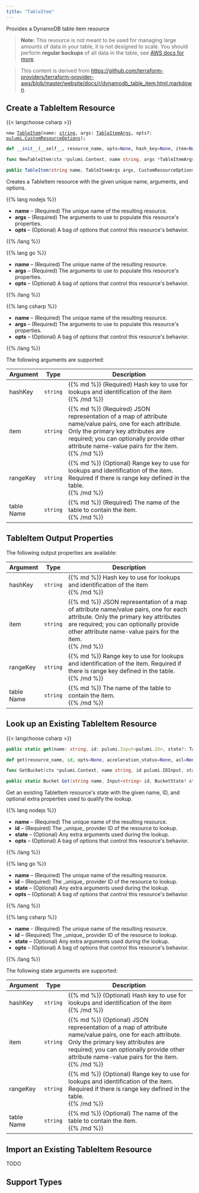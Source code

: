 ```yaml
---
title: "TableItem"
---
```


<!-- WARNING: this file was generated by the Pulumi Terraform Bridge (tfgen) Tool. -->
<!-- Do not edit by hand unless you're certain you know what you are doing! -->

<style>
  table td p { margin-top: 0; margin-bottom: 0; }
</style>

Provides a DynamoDB table item resource

> **Note:** This resource is not meant to be used for managing large amounts of data in your table, it is not designed to scale.
  You should perform **regular backups** of all data in the table, see [AWS docs for more](https://docs.aws.amazon.com/amazondynamodb/latest/developerguide/BackupRestore.html).

> This content is derived from https://github.com/terraform-providers/terraform-provider-aws/blob/master/website/docs/r/dynamodb_table_item.html.markdown.


## Create a TableItem Resource

{{< langchoose csharp >}}

<div class="highlight"><pre class="chroma"><code class="language-typescript" data-lang="typescript"><span class="k">new</span> <span class="nx"><a href=/docs/reference/pkg/nodejs/pulumi/aws/s3/#TableItem>TableItem</a></span><span class="p">(</span><span class="nx">name</span>: <span class="kt"><a href=https://developer.mozilla.org/en-US/docs/Web/JavaScript/Reference/Global_Objects/String>string</a></span><span class="p">,</span> <span class="nx">args</span>: <span class="kt"><a href=/docs/reference/pkg/nodejs/pulumi/aws/s3/#TableItemArgs>TableItemArgs</a></span><span class="p">,</span> <span class="nx">opts?</span>: <span class="kt"><a href=/docs/reference/pkg/nodejs/pulumi/pulumi/#CustomResourceOptions>pulumi.CustomResourceOptions</a></span><span class="p">);</span></code></pre></div>

```python
def __init__(__self__, resource_name, opts=None, hash_key=None, item=None, range_key=None, table_name=None, __props__=None)
```

```go
func NewTableItem(ctx *pulumi.Context, name string, args *TableItemArgs, opts ...pulumi.ResourceOption) (*TableItem, error)

```

```csharp
public TableItem(string name, TableItemArgs args, CustomResourceOptions? options = null)

```

Creates a TableItem resource with the given unique name, arguments, and options.

{{% lang nodejs %}}
<ul class="pl-10">
    <li><strong>name</strong> &ndash; (Required) The unique name of the resulting resource.</li>
    <li><strong>args</strong> &ndash; (Required) The arguments to use to populate this resource's properties.</li>
    <li><strong>opts</strong> &ndash; (Optional) A bag of options that control this resource's behavior.</li>
</ul>
{{% /lang %}}

{{% lang go %}}
<ul class="pl-10">
    <li><strong>name</strong> &ndash; (Required) The unique name of the resulting resource.</li>
    <li><strong>args</strong> &ndash; (Required) The arguments to use to populate this resource's properties.</li>
    <li><strong>opts</strong> &ndash; (Optional) A bag of options that control this resource's behavior.</li>
</ul>
{{% /lang %}}

{{% lang csharp %}}
<ul class="pl-10">
    <li><strong>name</strong> &ndash; (Required) The unique name of the resulting resource.</li>
    <li><strong>args</strong> &ndash; (Required) The arguments to use to populate this resource's properties.</li>
    <li><strong>opts</strong> &ndash; (Optional) A bag of options that control this resource's behavior.</li>
</ul>
{{% /lang %}}

The following arguments are supported:

<table class="ml-6">
    <thead>
        <tr>
            <th>Argument</th>
            <th>Type</th>
            <th>Description</th>
        </tr>
    </thead>
    <tbody>
        <tr>
            <td class="align-top">hash<wbr>Key</td>
            <td class="align-top"><code>string</code></td>
            <td class="align-top">{{% md %}}
(Required) Hash key to use for lookups and identification of the item

{{% /md %}}</td>
        </tr>
        <tr>
            <td class="align-top">item</td>
            <td class="align-top"><code>string</code></td>
            <td class="align-top">{{% md %}}
(Required) JSON representation of a map of attribute name/value pairs, one for each attribute.
Only the primary key attributes are required; you can optionally provide other attribute name-value pairs for the item.

{{% /md %}}</td>
        </tr>
        <tr>
            <td class="align-top">range<wbr>Key</td>
            <td class="align-top"><code>string</code></td>
            <td class="align-top">{{% md %}}
(Optional) Range key to use for lookups and identification of the item. Required if there is range key defined in the table.

{{% /md %}}</td>
        </tr>
        <tr>
            <td class="align-top">table<wbr>Name</td>
            <td class="align-top"><code>string</code></td>
            <td class="align-top">{{% md %}}
(Required) The name of the table to contain the item.

{{% /md %}}</td>
        </tr>
    </tbody>
</table>

## TableItem Output Properties

The following output properties are available:

<table class="ml-6">
    <thead>
        <tr>
            <th>Argument</th>
            <th>Type</th>
            <th>Description</th>
        </tr>
    </thead>
    <tbody>
        <tr>
            <td class="align-top">hash<wbr>Key</td>
            <td class="align-top"><code>string</code></td>
            <td class="align-top">{{% md %}}
Hash key to use for lookups and identification of the item

{{% /md %}}</td>
        </tr>
        <tr>
            <td class="align-top">item</td>
            <td class="align-top"><code>string</code></td>
            <td class="align-top">{{% md %}}
JSON representation of a map of attribute name/value pairs, one for each attribute.
Only the primary key attributes are required; you can optionally provide other attribute name-value pairs for the item.

{{% /md %}}</td>
        </tr>
        <tr>
            <td class="align-top">range<wbr>Key</td>
            <td class="align-top"><code>string</code></td>
            <td class="align-top">{{% md %}}
Range key to use for lookups and identification of the item. Required if there is range key defined in the table.

{{% /md %}}</td>
        </tr>
        <tr>
            <td class="align-top">table<wbr>Name</td>
            <td class="align-top"><code>string</code></td>
            <td class="align-top">{{% md %}}
The name of the table to contain the item.

{{% /md %}}</td>
        </tr>
    </tbody>
</table>

## Look up an Existing TableItem Resource

{{< langchoose csharp >}}

```typescript
public static get(name: string, id: pulumi.Input<pulumi.ID>, state?: TableItemState, opts?: pulumi.CustomResourceOptions): TableItem;
```

```python
def get(resource_name, id, opts=None, acceleration_status=None, acl=None, arn=None, bucket=None, bucket_domain_name=None, bucket_prefix=None, bucket_regional_domain_name=None, cors_rules=None, force_destroy=None, hosted_zone_id=None, lifecycle_rules=None, loggings=None, object_lock_configuration=None, policy=None, region=None, replication_configuration=None, request_payer=None, server_side_encryption_configuration=None, tags=None, versioning=None, website=None, website_domain=None, website_endpoint=None)
```

```go
func GetBucket(ctx *pulumi.Context, name string, id pulumi.IDInput, state *BucketState, opts ...pulumi.ResourceOption) (*Bucket, error)
```

```csharp
public static Bucket Get(string name, Input<string> id, BucketState? state = null, CustomResourceOptions? options = null);
```

Get an existing TableItem resource's state with the given name, ID, and optional extra
properties used to qualify the lookup.

{{% lang nodejs %}}
<ul class="pl-10">
    <li><strong>name</strong> &ndash; (Required) The unique name of the resulting resource.</li>
    <li><strong>id</strong> &ndash; (Required) The _unique_ provider ID of the resource to lookup.</li>
    <li><strong>state</strong> &ndash; (Optional) Any extra arguments used during the lookup.</li>
    <li><strong>opts</strong> &ndash; (Optional) A bag of options that control this resource's behavior.</li>
</ul>
{{% /lang %}}

{{% lang go %}}
<ul class="pl-10">
    <li><strong>name</strong> &ndash; (Required) The unique name of the resulting resource.</li>
    <li><strong>id</strong> &ndash; (Required) The _unique_ provider ID of the resource to lookup.</li>
    <li><strong>state</strong> &ndash; (Optional) Any extra arguments used during the lookup.</li>
    <li><strong>opts</strong> &ndash; (Optional) A bag of options that control this resource's behavior.</li>
</ul>
{{% /lang %}}

{{% lang csharp %}}
<ul class="pl-10">
    <li><strong>name</strong> &ndash; (Required) The unique name of the resulting resource.</li>
    <li><strong>id</strong> &ndash; (Required) The _unique_ provider ID of the resource to lookup.</li>
    <li><strong>state</strong> &ndash; (Optional) Any extra arguments used during the lookup.</li>
    <li><strong>opts</strong> &ndash; (Optional) A bag of options that control this resource's behavior.</li>
</ul>
{{% /lang %}}

The following state arguments are supported:

<table class="ml-6">
    <thead>
        <tr>
            <th>Argument</th>
            <th>Type</th>
            <th>Description</th>
        </tr>
    </thead>
    <tbody>
        <tr>
            <td class="align-top">hash<wbr>Key</td>
            <td class="align-top"><code>string</code></td>
            <td class="align-top">{{% md %}}
(Optional) Hash key to use for lookups and identification of the item

{{% /md %}}</td>
        </tr>
        <tr>
            <td class="align-top">item</td>
            <td class="align-top"><code>string</code></td>
            <td class="align-top">{{% md %}}
(Optional) JSON representation of a map of attribute name/value pairs, one for each attribute.
Only the primary key attributes are required; you can optionally provide other attribute name-value pairs for the item.

{{% /md %}}</td>
        </tr>
        <tr>
            <td class="align-top">range<wbr>Key</td>
            <td class="align-top"><code>string</code></td>
            <td class="align-top">{{% md %}}
(Optional) Range key to use for lookups and identification of the item. Required if there is range key defined in the table.

{{% /md %}}</td>
        </tr>
        <tr>
            <td class="align-top">table<wbr>Name</td>
            <td class="align-top"><code>string</code></td>
            <td class="align-top">{{% md %}}
(Optional) The name of the table to contain the item.

{{% /md %}}</td>
        </tr>
    </tbody>
</table>

## Import an Existing TableItem Resource

TODO

## Support Types

